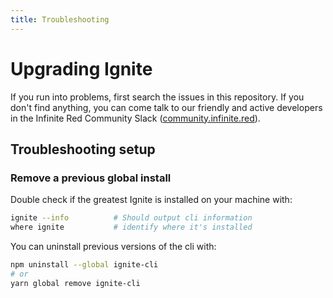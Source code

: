```yaml
---
title: Troubleshooting
---
```


# Upgrading Ignite

If you run into problems, first search the issues in this repository. If you don't find anything, you can come talk to our friendly and active developers in the Infinite Red Community Slack ([community.infinite.red](http://community.infinite.red)).

## Troubleshooting setup

### Remove a previous global install

Double check if the greatest Ignite is installed on your machine with:

```bash
ignite --info          # Should output cli information
where ignite           # identify where it's installed
```

You can uninstall previous versions of the cli with:

```bash
npm uninstall --global ignite-cli
# or
yarn global remove ignite-cli
```
